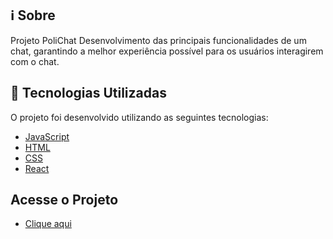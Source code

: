 

## :information_source: Sobre

Projeto PoliChat
Desenvolvimento das principais funcionalidades de um chat, garantindo a melhor experiência possível para os usuários interagirem com o chat.

## :rocket: Tecnologias Utilizadas

O projeto foi desenvolvido utilizando as seguintes tecnologias:



- [JavaScript](https://www.javascript.com/)
- [HTML](https://www.w3schools.com/html/)
- [CSS](https://www.w3schools.com/css/)
- [React](https://reactjs.org/)


## Acesse o Projeto

- <a href="https://main--polichat-app-jlobato95.netlify.app//">Clique aqui</a>
